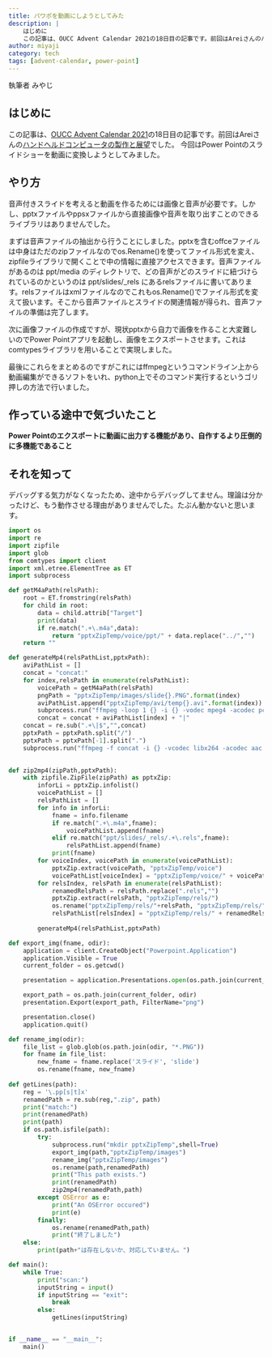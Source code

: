 ```yaml
---
title: パワポを動画にしようとしてみた
description: |
    はじめに
    この記事は、OUCC Advent Calendar 2021の18日目の記事です。前回はAreiさんのハンドヘルドコンピュータの製作と展望でした。 今回はPower Pointのスライドショーを動画に変換しようとしてみました。
author: miyaji
category: tech
tags: [advent-calendar, power-point]
---
```


執筆者  みやじ

## はじめに

この記事は、[OUCC Advent Calendar 2021](https://adventar.org/calendars/6722)の18日目の記事です。前回はAreiさんの[ハンドヘルドコンピュータの製作と展望](http://arei1126.ddns.net/other/handheld/handheld.html)でした。 今回はPower Pointのスライドショーを動画に変換しようとしてみました。

## やり方

音声付きスライドを考えると動画を作るためには画像と音声が必要です。しかし、pptxファイルやppsxファイルから直接画像や音声を取り出すことのできるライブラリはありませんでした。

まずは音声ファイルの抽出から行うことにしました。pptxを含むoffceファイルは中身はただのzipファイルなのでos.Rename()を使ってファイル形式を変え、zipfileライブラリで開くことで中の情報に直接アクセスできます。音声ファイルがあるのは ppt/media のディレクトリで、どの音声がどのスライドに紐づけられているのかというのは ppt/slides/_rels にあるrelsファイルに書いてあります。relsファイルはxmlファイルなのでこれもos.Rename()でファイル形式を変えて扱います。そこから音声ファイルとスライドの関連情報が得られ、音声ファイルの準備は完了します。

次に画像ファイルの作成ですが、現状pptxから自力で画像を作ること大変難しいのでPower Pointアプリを起動し、画像をエクスポートさせます。これはcomtypesライブラリを用いることで実現しました。

最後にこれらをまとめるのですがこれにはffmpegというコマンドライン上から動画編集ができるソフトをいれ、python上でそのコマンド実行するというゴリ押しの方法で行いました。

## 作っている途中で気づいたこと

**Power Pointのエクスポートに動画に出力する機能があり、自作するより圧倒的に多機能であること**

## それを知って

デバッグする気力がなくなったため、途中からデバッグしてません。理論は分かったけど、もう動作させる理由がありませんでした。たぶん動かないと思います。



```python
import os
import re
import zipfile
import glob
from comtypes import client
import xml.etree.ElementTree as ET
import subprocess

def getM4aPath(relsPath):
    root = ET.fromstring(relsPath)
    for child in root:
        data = child.attrib["Target"]
        print(data)
        if re.match(".+\.m4a",data):
            return "pptxZipTemp/voice/ppt/" + data.replace("../","")
    return ""

def generateMp4(relsPathList,pptxPath):
    aviPathList = []
    concat = "concat:"
    for index,relsPath in enumerate(relsPathList):
        voicePath = getM4aPath(relsPath)
        pngPath = "pptxZipTemp/images/slide{}.PNG".format(index)
        aviPathList.append("pptxZipTemp/avi/temp{}.avi".format(index))
        subprocess.run("ffmpeg -loop 1 {} -i {} -vodec mpeg4 -acodec pcm_s16le -shortest {}".format(pngPath,voicePath,aviPathList[index]),shell=True)
        concat = concat + aviPathList[index] + "|"
    concat = re.sub(".+\|$","",concat)
    pptxPath = pptxPath.split("/")
    pptxPath = pptxPath[-1].split(".")
    subprocess.run("ffmpeg -f concat -i {} -vcodec libx264 -acodec aac -pix_fmt yuv420p {}".format(concat,pptxPath[0]))
    

def zip2mp4(zipPath,pptxPath):
    with zipfile.ZipFile(zipPath) as pptxZip:
        inforLi = pptxZip.infolist()
        voicePathList = []
        relsPathList = []
        for info in inforLi:
            fname = info.filename
            if re.match(".+\.m4a",fname):
                voicePathList.append(fname)
            elif re.match("ppt/slides/_rels/.+\.rels",fname):
                relsPathList.append(fname)
            print(fname)
        for voiceIndex, voicePath in enumerate(voicePathList):
            pptxZip.extract(voicePath, "pptxZipTemp/voice")
            voicePathList[voiceIndex] = "pptxZipTemp/voice/" + voicePath
        for relsIndex, relsPath in enumerate(relsPathList):
            renamedRelsPath = relsPath.replace(".rels","")
            pptxZip.extract(relsPath, "pptxZipTemp/rels/")
            os.rename("pptxZipTemp/rels/"+relsPath, "pptxZipTemp/rels/"+renamedRelsPath)
            relsPathList[relsIndex] = "pptxZipTemp/rels/" + renamedRelsPath
        
        generateMp4(relsPathList,pptxPath)

def export_img(fname, odir):
    application = client.CreateObject("Powerpoint.Application")
    application.Visible = True
    current_folder = os.getcwd()

    presentation = application.Presentations.open(os.path.join(current_folder, fname))

    export_path = os.path.join(current_folder, odir)
    presentation.Export(export_path, FilterName="png")

    presentation.close()
    application.quit()

def rename_img(odir):
    file_list = glob.glob(os.path.join(odir, "*.PNG"))
    for fname in file_list:
        new_fname = fname.replace('スライド', 'slide')
        os.rename(fname, new_fname)
        
def getLines(path):
    reg = '\.pp[s|t]x'
    renamedPath = re.sub(reg,".zip", path)
    print("match:")
    print(renamedPath)
    print(path)
    if os.path.isfile(path):
        try:
            subprocess.run("mkdir pptxZipTemp",shell=True)
            export_img(path,"pptxZipTemp/images")
            rename_img("pptxZipTemp/images")
            os.rename(path,renamedPath)
            print("This path exists.")
            print(renamedPath)
            zip2mp4(renamedPath,path)
        except OSError as e:
            print("An OSError occured")
            print(e)
        finally:
            os.rename(renamedPath,path)
            print("終了しました")
    else:
        print(path+"は存在しないか、対応していません。")

def main():
    while True:
        print("scan:")
        inputString = input()
        if inputString == "exit":
            break
        else:
            getLines(inputString)


if __name__ == "__main__":
    main()

```
